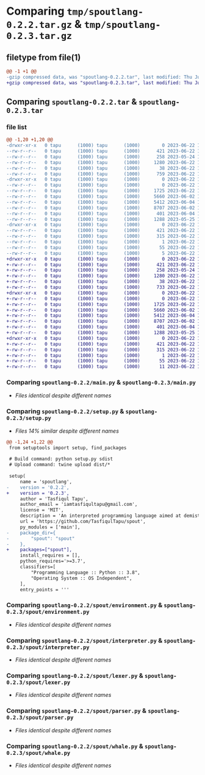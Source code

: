 # Comparing `tmp/spoutlang-0.2.2.tar.gz` & `tmp/spoutlang-0.2.3.tar.gz`

## filetype from file(1)

```diff
@@ -1 +1 @@
-gzip compressed data, was "spoutlang-0.2.2.tar", last modified: Thu Jun 22 13:47:09 2023, max compression
+gzip compressed data, was "spoutlang-0.2.3.tar", last modified: Thu Jun 22 13:59:38 2023, max compression
```

## Comparing `spoutlang-0.2.2.tar` & `spoutlang-0.2.3.tar`

### file list

```diff
@@ -1,20 +1,20 @@
-drwxr-xr-x   0 tapu      (1000) tapu      (1000)        0 2023-06-22 13:47:09.262492 spoutlang-0.2.2/
--rw-r--r--   0 tapu      (1000) tapu      (1000)      421 2023-06-22 13:47:09.261484 spoutlang-0.2.2/PKG-INFO
--rw-r--r--   0 tapu      (1000) tapu      (1000)      258 2023-05-24 10:18:07.000000 spoutlang-0.2.2/README.md
--rw-r--r--   0 tapu      (1000) tapu      (1000)     1280 2023-06-22 12:12:43.000000 spoutlang-0.2.2/main.py
--rw-r--r--   0 tapu      (1000) tapu      (1000)       38 2023-06-22 13:47:09.263062 spoutlang-0.2.2/setup.cfg
--rw-r--r--   0 tapu      (1000) tapu      (1000)      759 2023-06-22 13:47:06.000000 spoutlang-0.2.2/setup.py
-drwxr-xr-x   0 tapu      (1000) tapu      (1000)        0 2023-06-22 13:47:09.169217 spoutlang-0.2.2/spout/
--rw-r--r--   0 tapu      (1000) tapu      (1000)        0 2023-06-22 13:34:38.000000 spoutlang-0.2.2/spout/__init__.py
--rw-r--r--   0 tapu      (1000) tapu      (1000)     1725 2023-06-22 12:18:56.000000 spoutlang-0.2.2/spout/environment.py
--rw-r--r--   0 tapu      (1000) tapu      (1000)     5660 2023-06-02 12:10:12.000000 spoutlang-0.2.2/spout/interpreter.py
--rw-r--r--   0 tapu      (1000) tapu      (1000)     5412 2023-06-04 13:01:22.000000 spoutlang-0.2.2/spout/lexer.py
--rw-r--r--   0 tapu      (1000) tapu      (1000)     8707 2023-06-02 11:38:47.000000 spoutlang-0.2.2/spout/parser.py
--rw-r--r--   0 tapu      (1000) tapu      (1000)      401 2023-06-04 12:55:47.000000 spoutlang-0.2.2/spout/spout.py
--rw-r--r--   0 tapu      (1000) tapu      (1000)     1288 2023-05-25 10:25:50.000000 spoutlang-0.2.2/spout/whale.py
-drwxr-xr-x   0 tapu      (1000) tapu      (1000)        0 2023-06-22 13:47:09.258518 spoutlang-0.2.2/spoutlang.egg-info/
--rw-r--r--   0 tapu      (1000) tapu      (1000)      421 2023-06-22 13:47:08.000000 spoutlang-0.2.2/spoutlang.egg-info/PKG-INFO
--rw-r--r--   0 tapu      (1000) tapu      (1000)      315 2023-06-22 13:47:09.000000 spoutlang-0.2.2/spoutlang.egg-info/SOURCES.txt
--rw-r--r--   0 tapu      (1000) tapu      (1000)        1 2023-06-22 13:47:08.000000 spoutlang-0.2.2/spoutlang.egg-info/dependency_links.txt
--rw-r--r--   0 tapu      (1000) tapu      (1000)       55 2023-06-22 13:47:08.000000 spoutlang-0.2.2/spoutlang.egg-info/entry_points.txt
--rw-r--r--   0 tapu      (1000) tapu      (1000)        5 2023-06-22 13:47:08.000000 spoutlang-0.2.2/spoutlang.egg-info/top_level.txt
+drwxr-xr-x   0 tapu      (1000) tapu      (1000)        0 2023-06-22 13:59:38.350659 spoutlang-0.2.3/
+-rw-r--r--   0 tapu      (1000) tapu      (1000)      421 2023-06-22 13:59:38.349124 spoutlang-0.2.3/PKG-INFO
+-rw-r--r--   0 tapu      (1000) tapu      (1000)      258 2023-05-24 10:18:07.000000 spoutlang-0.2.3/README.md
+-rw-r--r--   0 tapu      (1000) tapu      (1000)     1280 2023-06-22 12:12:43.000000 spoutlang-0.2.3/main.py
+-rw-r--r--   0 tapu      (1000) tapu      (1000)       38 2023-06-22 13:59:38.351345 spoutlang-0.2.3/setup.cfg
+-rw-r--r--   0 tapu      (1000) tapu      (1000)      733 2023-06-22 13:59:35.000000 spoutlang-0.2.3/setup.py
+drwxr-xr-x   0 tapu      (1000) tapu      (1000)        0 2023-06-22 13:59:38.321705 spoutlang-0.2.3/spout/
+-rw-r--r--   0 tapu      (1000) tapu      (1000)        0 2023-06-22 13:34:38.000000 spoutlang-0.2.3/spout/__init__.py
+-rw-r--r--   0 tapu      (1000) tapu      (1000)     1725 2023-06-22 12:18:56.000000 spoutlang-0.2.3/spout/environment.py
+-rw-r--r--   0 tapu      (1000) tapu      (1000)     5660 2023-06-02 12:10:12.000000 spoutlang-0.2.3/spout/interpreter.py
+-rw-r--r--   0 tapu      (1000) tapu      (1000)     5412 2023-06-04 13:01:22.000000 spoutlang-0.2.3/spout/lexer.py
+-rw-r--r--   0 tapu      (1000) tapu      (1000)     8707 2023-06-02 11:38:47.000000 spoutlang-0.2.3/spout/parser.py
+-rw-r--r--   0 tapu      (1000) tapu      (1000)      401 2023-06-04 12:55:47.000000 spoutlang-0.2.3/spout/spout.py
+-rw-r--r--   0 tapu      (1000) tapu      (1000)     1288 2023-05-25 10:25:50.000000 spoutlang-0.2.3/spout/whale.py
+drwxr-xr-x   0 tapu      (1000) tapu      (1000)        0 2023-06-22 13:59:38.345335 spoutlang-0.2.3/spoutlang.egg-info/
+-rw-r--r--   0 tapu      (1000) tapu      (1000)      421 2023-06-22 13:59:38.000000 spoutlang-0.2.3/spoutlang.egg-info/PKG-INFO
+-rw-r--r--   0 tapu      (1000) tapu      (1000)      315 2023-06-22 13:59:38.000000 spoutlang-0.2.3/spoutlang.egg-info/SOURCES.txt
+-rw-r--r--   0 tapu      (1000) tapu      (1000)        1 2023-06-22 13:59:38.000000 spoutlang-0.2.3/spoutlang.egg-info/dependency_links.txt
+-rw-r--r--   0 tapu      (1000) tapu      (1000)       55 2023-06-22 13:59:38.000000 spoutlang-0.2.3/spoutlang.egg-info/entry_points.txt
+-rw-r--r--   0 tapu      (1000) tapu      (1000)       11 2023-06-22 13:59:38.000000 spoutlang-0.2.3/spoutlang.egg-info/top_level.txt
```

### Comparing `spoutlang-0.2.2/main.py` & `spoutlang-0.2.3/main.py`

 * *Files identical despite different names*

### Comparing `spoutlang-0.2.2/setup.py` & `spoutlang-0.2.3/setup.py`

 * *Files 14% similar despite different names*

```diff
@@ -1,24 +1,22 @@
 from setuptools import setup, find_packages
 
 # Build command: python setup.py sdist
 # Upload command: twine upload dist/*
 
 setup(
     name = 'spoutlang',
-    version = '0.2.2',
+    version = '0.2.3',
     author = 'Tasfiqul Tapu',
     author_email = 'iamtasfiqultapu@gmail.com',
     license = 'MIT',
     description = 'An interpreted programming language aimed at demistifying bit manipulation.',
     url = 'https://github.com/TasfiqulTapu/spout',
     py_modules = ['main'],
-    package_dir={
-        "spout": "spout"
-    },
+    packages=["spout"],
     install_requires = [],
     python_requires='>=3.7',
     classifiers=[
         "Programming Language :: Python :: 3.8",
         "Operating System :: OS Independent",
     ],
     entry_points = '''
```

### Comparing `spoutlang-0.2.2/spout/environment.py` & `spoutlang-0.2.3/spout/environment.py`

 * *Files identical despite different names*

### Comparing `spoutlang-0.2.2/spout/interpreter.py` & `spoutlang-0.2.3/spout/interpreter.py`

 * *Files identical despite different names*

### Comparing `spoutlang-0.2.2/spout/lexer.py` & `spoutlang-0.2.3/spout/lexer.py`

 * *Files identical despite different names*

### Comparing `spoutlang-0.2.2/spout/parser.py` & `spoutlang-0.2.3/spout/parser.py`

 * *Files identical despite different names*

### Comparing `spoutlang-0.2.2/spout/whale.py` & `spoutlang-0.2.3/spout/whale.py`

 * *Files identical despite different names*

